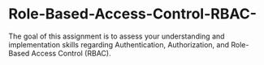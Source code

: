 # Role-Based-Access-Control-RBAC-
The goal of this assignment is to assess your understanding and implementation skills regarding Authentication, Authorization, and Role-Based Access Control (RBAC).
